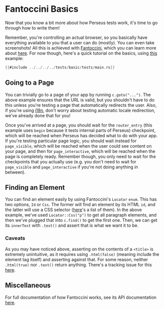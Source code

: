 # Fantoccini Basics

Now that you know a bit more about how Perseus tests work, it's time to go through how to write them!

Remember, you're controlling an actual browser, so you basically have everything available to you that a user can do (mostly). You can even take screenshots! All this is achieved with [Fantoccini](https://github.com/jonhoo/fantoccini), which you can learn more about [here](https://docs.rs/fantoccini). For now though, here's a quick tutorial on the basics, using [this](https://github.com/arctic-hen7/perseus/blob/main/tests/basic/tests/main.rs) example:

```rust
{{#include ../../../../tests/basic/tests/main.rs}}
```

## Going to a Page

You can trivially go to a page of your app by running `c.goto("...")`. The above example ensures that the URL is valid, but you shouldn't have to do this unless you're testing a page that automatically redirects the user. Also, if you're using [i18n](:i18n/intro), don't worry about testing automatic locale redirection, we've already done that for you!

Once you've arrived at a page, you should wait for the `router_entry` (this example uses `begin` because it tests internal parts of Perseus) checkpoint, which will be reached when Perseus has decided what to do with your app. If you're testing particular page logic, you should wait instead for `page_visible`, which will be reached when the user could see content on your page, and then for `page_interactive`, which will be reached when the page is completely ready. Remember though, you only need to wait for the checkpoints that you actually use (e.g. you don't need to wait for `page_visible` and `page_interactive` if you're not doing anything in between).

## Finding an Element

You can find an element easily by using Fantoccini's `Locator` `enum`. This has two options, `Id` or `Css`. The former will find an element by its HTML `id`, and the latter will use a CSS selector ([here](https://www.w3schools.com/cssref/css_selectors.asp)'s a list of them). In the above example, we've used `Locator::Css("p")` to get all paragraph elements, and then we've plugged that into `c.find()` to get the first one. Then, we can get its `innerText` with `.text()` and assert that is what we want it to be.

### Caveats

As you may have noticed above, asserting on the contents of a `<title>` is extremely unintuitive, as it requires using `.html(false)` (meaning include the element tag itself) and asserting against that. For some reason, neither `.html(true)` nor `.text()` return anything. There's a tracking issue for this [here](https://github.com/jonhoo/fantoccini/issues/136).

## Miscellaneous

For full documentation of how Fantoccini works, see its API documentation [here](https://docs.rs/fantoccini).
